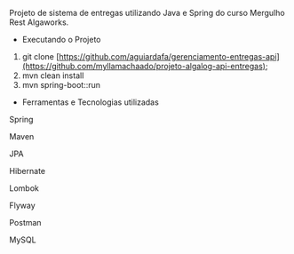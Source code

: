 Projeto de sistema de entregas utilizando Java e Spring do curso Mergulho Rest Algaworks.


- Executando o Projeto

1) git clone [https://github.com/aguiardafa/gerenciamento-entregas-api](https://github.com/myllamachaado/projeto-algalog-api-entregas);
2) mvn clean install
3) mvn spring-boot::run 


- Ferramentas e Tecnologias utilizadas

Spring

Maven

JPA

Hibernate

Lombok

Flyway

Postman

MySQL
